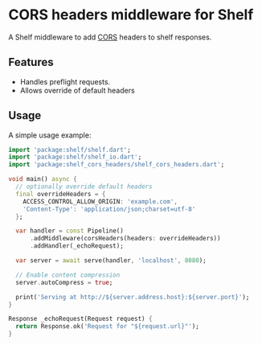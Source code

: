 # CORS headers middleware for Shelf

A Shelf middleware to add [CORS](https://developer.mozilla.org/en-US/docs/Web/HTTP/CORS) headers to shelf responses.

## Features

- Handles preflight requests.
- Allows override of default headers

## Usage

A simple usage example:

```dart
import 'package:shelf/shelf.dart';
import 'package:shelf/shelf_io.dart';
import 'package:shelf_cors_headers/shelf_cors_headers.dart';

void main() async {
  // optionally override default headers
  final overrideHeaders = {
    ACCESS_CONTROL_ALLOW_ORIGIN: 'example.com',
    'Content-Type': 'application/json;charset=utf-8'
  };

  var handler = const Pipeline()
      .addMiddleware(corsHeaders(headers: overrideHeaders))
      .addHandler(_echoRequest);

  var server = await serve(handler, 'localhost', 8080);

  // Enable content compression
  server.autoCompress = true;

  print('Serving at http://${server.address.host}:${server.port}');
}

Response _echoRequest(Request request) {
  return Response.ok('Request for "${request.url}"');
}

```

